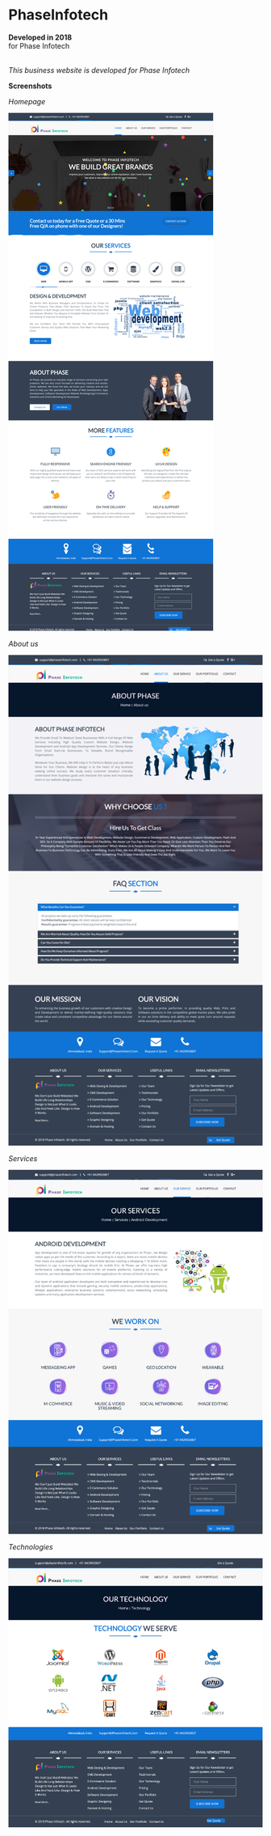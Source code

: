 # PhaseInfotech

**Developed in 2018** <br />
for Phase Infotech <br /><br />

*This business website is developed for Phase Infotech*<br />

**Screenshots**

_Homepage_<br />

![Homepage](https://github.com/sahilachhava/PhaseInfotech/blob/main/screenshots/home.png)<br />

_About us_<br />

![Homepage](https://github.com/sahilachhava/PhaseInfotech/blob/main/screenshots/about.png)<br />

_Services_<br />

![Homepage](https://github.com/sahilachhava/PhaseInfotech/blob/main/screenshots/service.png)<br />

_Technologies_<br />

![Homepage](https://github.com/sahilachhava/PhaseInfotech/blob/main/screenshots/tech.png)<br />

